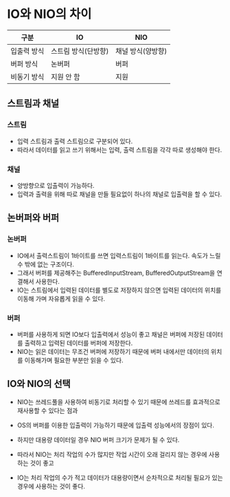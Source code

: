 # IO와 NIO의 차이

|구분|IO|NIO|
|------|---|---|
|입출력 방식|스트림 방식(단방향)|채널 방식(양방향)|
|버퍼 방식|논버퍼|버퍼|
|비동기 방식|지원 안 함|지원|

## 스트림과 채널
### 스트림
- 입력 스트림과 출력 스트림으로 구분되어 있다.
- 따라서 데이터를 읽고 쓰기 위해서는 입력, 출력 스트림을 각각 따로 생성해야 한다.

### 채널
- 양방향으로 입출력이 가능하다. 
- 입력과 출력을 위해 따로 채널을 만들 필요없이 하나의 채널로 입출력을 할 수 있다.

## 논버퍼와 버퍼
### 논버퍼 
- IO에서 출력스트림이 1바이트를 쓰면 입력스트림이 1바이트를 읽는다. 속도가 느릴 수 밖에 없는 구조이다.
- 그래서 버퍼를 제공해주는 BufferedInputStream, BufferedOutputStream을 연결해서 사용한다.
- IO는 스트림에서 입력된 데이터를 별도로 저장하지 않으면 입력된 데이터의 위치를 이동해 가며 자유롭게 읽을 수 있다.

### 버퍼 
- 버퍼를 사용하게 되면 IO보다 입출력에서 성능이 좋고 채널은 버퍼에 저장된 데이터를 출력하고 입력된 데이터를 버퍼에 저장한다.
- NIO는 읽은 데이터는 무조건 버퍼에 저장하기 때문에 버퍼 내에서만 데이터의 위치를 이동해가며 필요한 부분만 읽을 수 있다.

## IO와 NIO의 선택
- NIO는 쓰레드풀을 사용하여 비동기로 처리할 수 있기 때문에 쓰레드를 효과적으로 재사용할 수 있다는 점과
- OS의 버퍼를 이용한 입출력이 가능하기 때문에 입출력 성능에서의 장점이 있다.
- 하지만 대용량 데이터일 경우 NIO 버퍼 크기가 문제가 될 수 있다.

- 따라서 NIO는 처리 작업의 수가 많지만 작업 시간이 오래 걸리지 않는 경우에 사용하는 것이 좋고
- IO는 처리 작업의 수가 적고 데이터가 대용량이면서 순차적으로 처리될 필요가 있는 경우에 사용하는 것이 좋다.